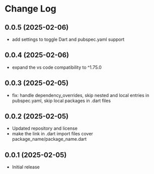 # Change Log

## 0.0.5 (2025-02-06)

- add settings to toggle Dart and pubspec.yaml support

## 0.0.4 (2025-02-06)

- expand the vs code compatibility to ^1.75.0

## 0.0.3 (2025-02-05)

- fix: handle dependency_overrides, skip nested and local entries in pubspec.yaml, skip local packages in .dart files

## 0.0.2 (2025-02-05)

- Updated repository and license
- make the link in .dart import files cover package_name/package_name.dart

## 0.0.1 (2025-02-05)

- Initial release
